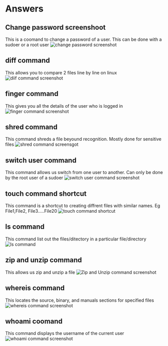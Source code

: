 # Answers

## Change password screenshoot
This is a coomand to change a password of a user. This can be done with a sudoer or a root user 
![change password screenshot](/Excercise%202/images/chnage%20password.png)

## diff command
This allows you to compare 2 files line by line on linux
![diif command screenshot](/Excercise%202/images/diff%20command.png)

## finger command
This gives you all the details of the user who is logged in
![finger command screenshot](/Excercise%202/images/finger.png)

## shred command
This command shreds a file beyound recognition. Mostly done for sensitive files
![shred command screensgot](/Excercise%202/images/shred.png)

## switch user command
This command allows us switch from one user to another. Can only be done by the root user of a sudoer
![switch user command screenshot](/Excercise%202/images/switch%20user.png)

## touch command shortcut
This command is a shortcut to creating diffrent files with similar names. Eg File1,File2, File3.....File20
![touch command shortcut](/Excercise%202/images/touch%20shortcut.png)

## ls command
This command list out the files/ditectory in a particular file/directory
![ls command](/Excercise%202/images/ls%20command.png)

## zip and unzip command
This allows us zip and unzip a file
![Zip and Unzip command screenshot](/Excercise%202/images/unzip%20command.png)

## whereis command
This locates the source, binary, and manuals sections for specified files
![whereis command screenshot](/Excercise%202/images/whereis.png)

## whoami coomand
This command displays the username of the current user
![whoami command screenshot](/Excercise%202/images/whoami.png)